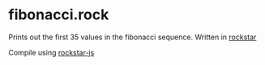 # fibonacci.rock

Prints out the first 35 values in the fibonacci sequence. Written in [rockstar](https://github.com/dylanbeattie/rockstar)

Compile using [rockstar-js](https://github.com/wolfgang42/rockstar-js)
